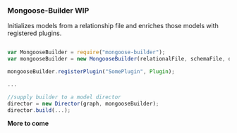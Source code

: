 ### Mongoose-Builder  WIP

Initializes models from a relationship file and enriches those models
with registered plugins.

```javascript

var MongooseBuilder = require("mongoose-builder");
var mongooseBuilder = new MongooseBuilder(relationalFile, schemaFile, dbSettings);

mongooseBuilder.registerPlugin("SomePlugin", Plugin);

...

//supply builder to a model director
director = new Director(graph, mongooseBuilder);
director.build(...);
```
**More to come**
